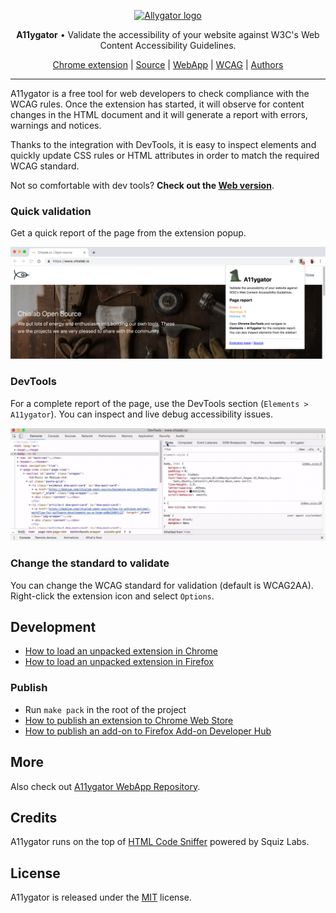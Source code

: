 <p align="center">
    <a href="https://www.chialab.io/p/a11ygator-extension">
        <img alt="Allygator logo" width="144" height="144" src="https://raw.githack.com/chialab/a11ygator-extension/master/logo.svg" />
    </a>
</p>

<p align="center">
  <strong>A11ygator</strong> • Validate the accessibility of your website against W3C's Web Content Accessibility Guidelines.
</p>


<p align="center">
    <a href="https://chrome.google.com/webstore/detail/a11ygator/imfmlpemomjmfncnmkjdeeinbkichaio">Chrome extension</a> |
    <a href="https://github.com/chialab/a11ygator-extension">Source</a> |
    <a href="https://www.chialab.io/p/a11ygator-app">WebApp</a> |
    <a href="https://www.w3.org/WAI/standards-guidelines/wcag/">WCAG</a> |
    <a href="https://www.chialab.it">Authors</a>
</p>

---

A11ygator is a free tool for web developers to check compliance with the WCAG rules. Once the extension has started, it will observe for content changes in the HTML document and it will generate a report with errors, warnings and notices.

Thanks to the integration with DevTools, it is easy to inspect elements and quickly update CSS rules or HTML attributes in order to match the required WCAG standard.

Not so comfortable with dev tools? **Check out the [Web version](http://a11ygator.chialab.io)**.

### Quick validation

Get a quick report of the page from the extension popup.

![Popup example](./store/popup.jpg)

### DevTools

For a complete report of the page, use the DevTools section (`Elements > A11ygator`). You can inspect and live debug accessibility issues.

![Devtools example](./store/inspect.gif)

### Change the standard to validate

You can change the WCAG standard for validation (default is WCAG2AA). Right-click the extension icon and select `Options`.

## Development

* [How to load an unpacked extension in Chrome](https://developer.chrome.com/extensions/getstarted)
* [How to load an unpacked extension in Firefox](https://developer.mozilla.org/en-US/docs/Mozilla/Add-ons/WebExtensions/Temporary_Installation_in_Firefox)

### Publish

* Run `make pack` in the root of the project
* [How to publish an extension to Chrome Web Store](https://developers.chrome.com/webstore/publish)
* [How to publish an add-on to Firefox Add-on Developer Hub](https://developer.mozilla.org/en-US/docs/Mozilla/Add-ons/Distribution/Submitting_an_add-on)

## More

Also check out [A11ygator WebApp Repository](https://github.com/chialab/a11ygator-app).

## Credits

A11ygator runs on the top of [HTML Code Sniffer](https://github.com/squizlabs/HTML_CodeSniffer) powered by Squiz Labs.

## License

A11ygator is released under the [MIT](./LICENSE) license.
